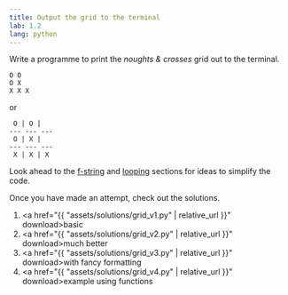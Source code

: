 ```yaml
---
title: Output the grid to the terminal
lab: 1.2
lang: python
---
```

Write a programme to print the *noughts & crosses* grid out to the terminal.

```plaintext
O O   
O X   
X X X 
```

or

```plaintext
 O | O |  
--- --- ---
 O | X |  
--- --- ---
 X | X | X 
```

Look ahead to the 
<a href="#f-strings">f-string</a>
and 
<a href="#iterables-and-looping">looping</a>
sections for ideas to simplify the code.

Once you have made an attempt, check out the solutions.

1. <a href="{{ "assets/solutions/grid_v1.py" | relative_url }}" download>basic</a>
1. <a href="{{ "assets/solutions/grid_v2.py" | relative_url }}" download>much better</a>
1. <a href="{{ "assets/solutions/grid_v3.py" | relative_url }}" download>with fancy formatting</a>
1. <a href="{{ "assets/solutions/grid_v4.py" | relative_url }}" download>example using functions</a>
